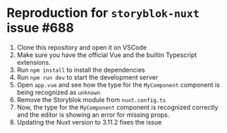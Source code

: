 # Reproduction for `storyblok-nuxt` issue #688
1. Clone this repository and open it on VSCode
2. Make sure you have the official Vue and the builtin Typescript extensions.
3. Run `npm install` to install the dependencies
4. Run `npm run dev` to start the development server
5. Open `app.vue` and see how the type for the `MyComponent` component is being recognized as `unknown`
6. Remove the Storyblok module from `nuxt.config.ts`
7. Now, the type for the `MyComponent` component is recognized correctly and the editor is showing an error for missing props.
8. Updating the Nuxt version to 3.11.2 fixes the issue
